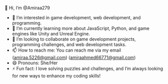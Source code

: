 👋 Hi, I’m @Amiraa279
- 👀 I’m interested in game development, web development, and programming.
- 🌱 I’m currently learning more about JavaScript, Python, and game engines like Unity and Unreal Engine.
- 💞️ I’m looking to collaborate on game development projects, programming challenges, and web development tasks.
- 📫 How to reach me: You can reach me via my email (amiraa.5226@gmail.com) (amiraahmed66771@gmail.com)
- 😄 Pronouns: She/Her
- ⚡ Fun fact: I love solving puzzles and challenges, and I’m always looking for new ways to enhance my coding skills!

<!---
Amiraa279/Amiraa279 is a ✨ special ✨ repository because its `README.md` (this file) appears on your GitHub profile.
You can click the Preview link to take a look at your changes.
--->
